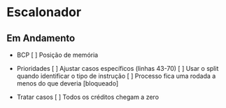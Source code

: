 # Escalonador

## Em Andamento

* BCP
	[ ] Posição de memória

* Prioridades
	[ ] Ajustar casos específicos (linhas 43-70)
	[ ] Usar o split quando identificar o tipo de instrução
	[ ] Processo fica uma rodada a menos do que deveria [bloqueado]

* Tratar casos
	[ ] Todos os créditos chegam a zero